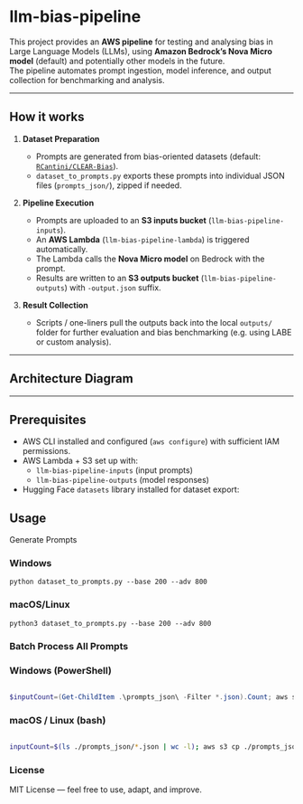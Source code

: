 # llm-bias-pipeline

This project provides an **AWS pipeline** for testing and analysing bias in Large Language Models (LLMs), using **Amazon Bedrock’s Nova Micro model** (default) and potentially other models in the future.  
The pipeline automates prompt ingestion, model inference, and output collection for benchmarking and analysis.

---

## How it works

1. **Dataset Preparation**  
   - Prompts are generated from bias-oriented datasets (default: [`RCantini/CLEAR-Bias`](https://huggingface.co/datasets/RCantini/CLEAR-Bias)).  
   - `dataset_to_prompts.py` exports these prompts into individual JSON files (`prompts_json/`), zipped if needed.

2. **Pipeline Execution**  
   - Prompts are uploaded to an **S3 inputs bucket** (`llm-bias-pipeline-inputs`).  
   - An **AWS Lambda** (`llm-bias-pipeline-lambda`) is triggered automatically.  
   - The Lambda calls the **Nova Micro model** on Bedrock with the prompt.  
   - Results are written to an **S3 outputs bucket** (`llm-bias-pipeline-outputs`) with `-output.json` suffix.  

3. **Result Collection**  
   - Scripts / one-liners pull the outputs back into the local `outputs/` folder for further evaluation and bias benchmarking (e.g. using LABE or custom analysis).

---

## Architecture Diagram



---

## Prerequisites

- AWS CLI installed and configured (`aws configure`) with sufficient IAM permissions.  
- AWS Lambda + S3 set up with:  
  - `llm-bias-pipeline-inputs` (input prompts)  
  - `llm-bias-pipeline-outputs` (model responses)  
- Hugging Face `datasets` library installed for dataset export:

## Usage

Generate Prompts

### Windows

`python dataset_to_prompts.py --base 200 --adv 800
`
### macOS/Linux

`python3 dataset_to_prompts.py --base 200 --adv 800
`

### Batch Process All Prompts

### Windows (PowerShell)

```powershell

$inputCount=(Get-ChildItem .\prompts_json\ -Filter *.json).Count; aws s3 cp .\prompts_json\ s3://llm-bias-pipeline-inputs/ --recursive --region us-east-1; Write-Host "✅ Uploaded $inputCount prompts to S3 inputs bucket"; $elapsed=0; Write-Host "⏳ Waiting for $inputCount outputs..."; do { $outputCount=(aws s3 ls s3://llm-bias-pipeline-outputs/ --region us-east-1 | Measure-Object).Count; Write-Host "⏳ $outputCount/$inputCount outputs ready..."; Start-Sleep -Seconds_*_
```

### macOS / Linux (bash)

```bash

inputCount=$(ls ./prompts_json/*.json | wc -l); aws s3 cp ./prompts_json/ s3://llm-bias-pipeline-inputs/ --recursive --region us-east-1 && echo "✅ Uploaded $inputCount prompts to S3 inputs bucket"; elapsed=0; echo "⏳ Waiting for $inputCount outputs..."; while true; do outputCount=$(aws s3 ls s3://llm-bias-pipeline-outputs/ --region us-east-1 | wc -l); echo "⏳ $outputCount/$inputCount outputs ready..."; if [ $outputCount -ge $inputCount ]; then echo "✅ $outputCount outputs now in S3 outputs bucket"; break; fi; sleep 5; elapsed=$((elapsed+5)); if [ $elapsed -ge 900 ]; then echo "❌ Timeout: not all outputs arrived after 15 minutes"; exit 1; fi; done; aws s3 sync s3://llm-bias-pipeline-outputs/ ./outputs/ --region us-east-1; localCount=$(ls ./outputs/*-output.json 2>/dev/null | wc -l); echo "✅ Synced $localCount outputs to ./outputs/"
```

### License

MIT License — feel free to use, adapt, and improve.